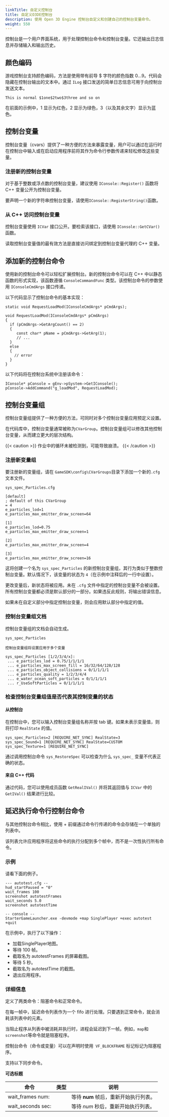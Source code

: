 ```yaml
---
linkTitle: 自定义控制台
title: 自定义O3DE控制台
description: 使用 Open 3D Engine 控制台自定义和创建自己的控制台变量命令。
weight: 550
---
```


控制台是一个用户界面系统，用于处理控制台命令和控制台变量。它还输出日志信息并存储输入和输出历史。

## 颜色编码

游戏控制台支持颜色编码，方法是使用带有前导 $ 字符的颜色指数 0...9。代码会隐藏在控制台输出的文本中。通过 `ILog` 接口发送的简单日志信息可用于向控制台发送文本。

```
This is normal $1one$2two$3three and so on
```

在前面的示例中，1 显示为红色，2 显示为绿色，3（以及其余文字）显示为蓝色。

## 控制台变量

控制台变量（cvars）提供了一种方便的方法来暴露变量，用户可以通过在运行时在控制台中输入或在启动应用程序前将其作为命令行参数传递来轻松修改这些变量。

### 注册新的控制台变量

对于基于整数或浮点数的控制台变量，建议使用 `IConsole::Register()` 函数将 C++ 变量公开为控制台变量。

要声明一个新的字符串控制台变量，请使用`IConsole::RegisterString()`函数。

### 从 C++ 访问控制台变量

控制台变量使用 `ICVar` 接口公开。要检索该接口，请使用 `IConsole::GetCVar()`函数。

读取控制台变量值的最有效方法是直接访问绑定到控制台变量代理的 C++ 变量。

## 添加新的控制台命令

使用新的控制台命令可以轻松扩展控制台。新的控制台命令可以在 C++ 中以静态函数的形式实现，该函数遵循 `ConsoleCommandFunc` 类型。该控制台命令的参数使用 `IConsoleCmdArgs` 接口传递。

以下代码显示了控制台命令的基本实现：

```
static void RequestLoadMod(IConsoleCmdArgs* pCmdArgs);

void RequestLoadMod(IConsoleCmdArgs* pCmdArgs)
{
  if (pCmdArgs->GetArgCount() == 2)
  {
	 const char* pName = pCmdArgs->GetArg(1);
	 // ...
  }
  else
  {
    // error
  }
}
```

以下代码将在控制台系统中注册该命令：

```
IConsole* pConsole = gEnv->pSystem->GetIConsole();
pConsole->AddCommand("g_loadMod", RequestLoadMod);
```

## 控制台变量组

控制台变量组提供了一种方便的方法，可同时对多个控制台变量应用预定义设置。

在代码库中，控制台变量通常被称为`CVarGroup`。控制台变量组可以修改其他控制台变量，从而建立更大的层次结构。

{{< caution >}}
作业中的循环未被检测到，可能导致崩溃。
{{< /caution >}}

### 注册新变量组

要注册新的变量组，请在 `GameSDK\config\CVarGroups`目录下添加一个新的`.cfg`文本文件。

`sys_spec_Particles.cfg`

```
[default]
; default of this CVarGroup
= 4
e_particles_lod=1
e_particles_max_emitter_draw_screen=64

[1]
e_particles_lod=0.75
e_particles_max_emitter_draw_screen=1

[2]
e_particles_max_emitter_draw_screen=4

[3]
e_particles_max_emitter_draw_screen=16
```

这将创建一个名为 `sys_spec_Particles` 的新控制台变量组，其行为类似于整数控制台变量。默认情况下，该变量的状态为 `4`（在示例中注释后的一行中设置）。

更改变量后，新状态将被应用。未在 `.cfg` 文件中指定的控制台变量不会被设置。所有控制台变量都必须是默认部分的一部分。如果违反此规则，将输出错误信息。

如果未在自定义部分中指定控制台变量，则会应用默认部分中指定的值。

### 控制台变量组文档

控制台变量组的文档会自动生成。

`sys_spec_Particles`

```
控制台变量组将设置应用于多个变量

sys_spec_Particles [1/2/3/4/x]:
 ... e_particles_lod = 0.75/1/1/1/1
 ... e_particles_max_screen_fill = 16/32/64/128/128
 ... e_particles_object_collisions = 0/1/1/1/1
 ... e_particles_quality = 1/2/3/4/4
 ... e_water_ocean_soft_particles = 0/1/1/1/1
 ... r_UseSoftParticles = 0/1/1/1/1
```

### 检查控制台变量组值是否代表其控制变量的状态

#### 从控制台

在控制台中，您可以输入控制台变量组名称并按 tab 键。如果未表示变量值，则将打印 `RealState` 的值。

```
sys_spec_Particles=2 [REQUIRE_NET_SYNC] RealState=3
sys_spec_Sound=1 [REQUIRE_NET_SYNC] RealState=CUSTOM
sys_spec_Texture=1 [REQUIRE_NET_SYNC]
```

通过调用控制台命令 `sys_RestoreSpec` 可以检查为什么 `sys_spec_` 变量不代表正确的状态。

#### 来自 C++ 代码

通过代码，您可以使用成员函数 `GetRealIVal()` 并将其返回值与 `ICVar` 中的 `GetIVal()` 结果进行比较。

## 延迟执行命令行控制台命令

与其他控制台命令相比，使用 + 前缀通过命令行传递的命令会存储在一个单独的列表中。

该列表允许应用程序将这些命令的执行分配到多个帧中，而不是一次性执行所有命令。

### 示例

请看下面的例子。

```
--- autotest.cfg --
hud_startPaused = "0"
wait_frames 100
screenshot autotestFrames
wait_seconds 5.0
screenshot autotestTime

-- console --
StarterGameLauncher.exe -devmode +map SinglePlayer +exec autotest +quit
```

在示例中，执行了以下操作：
- 加载SinglePlayer地图。
- 等待 100 帧。
- 截取名为 autotestFrames 的屏幕截图。
- 等待 5 秒。
- 截取名为 autotestTime 的截图。
- 退出应用程序。

### 详细信息

定义了两类命令：阻塞命令和正常命令。

在每一帧中，延迟命令列表作为一个 fifo 进行处理。只要遇到正常命令，就会消耗该列表中的元素。

当阻止程序从列表中被消耗并执行时，进程会延迟到下一帧。例如，`map`和`screenshot`等命令就是阻塞程序。

控制台命令（命令或变量）可以在声明时使用` VF_BLOCKFRAME` 标记标记为阻塞程序。

支持以下同步命令。


**可选标题**

|  命令  |  类型  |  说明  |
| --- | --- | --- |
| wait\_frames num: |  <int>  |  等待 **num** 帧后，重新开始执行列表。  |
| wait\_seconds sec: |  <float>  |  等待 *num* 秒后，重新开始执行列表。  |
